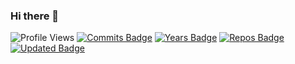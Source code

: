 ### Hi there 👋

![Profile Views](https://komarev.com/ghpvc/?username=leomakinol&style=flat-square&logo=appveyor&color=971901)
[![Commits Badge](https://badges.pufler.dev/commits/yearly/leomakino/?style=flat-square&color=971901)](https://badges.pufler.dev)
[![Years Badge](https://badges.pufler.dev/years/leomakino/?style=flat-square&color=971901)](https://badges.pufler.dev)
[![Repos Badge](https://badges.pufler.dev/repos/leomakino/?style=flat-square&color=971901)](https://badges.pufler.dev)
[![Updated Badge](https://badges.pufler.dev/updated/leomakino/leomakino/?style=flat-square&color=971901)](https://badges.pufler.dev)
<!--
**leomakino/leomakino** is a ✨ _special_ ✨ repository because its `README.md` (this file) appears on your GitHub profile.

Here are some ideas to get you started:

- 🔭 I’m currently working on ...
- 🌱 I’m currently learning ...
- 👯 I’m looking to collaborate on ...
- 🤔 I’m looking for help with ...
- 💬 Ask me about ...
- 📫 How to reach me: ...
- 😄 Pronouns: ...
- ⚡ Fun fact: ...
-->
